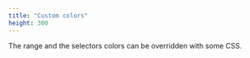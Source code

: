 ```yaml
---
title: "Custom colors"
height: 300
---
```


The range and the selectors colors can be overridden with some CSS.
